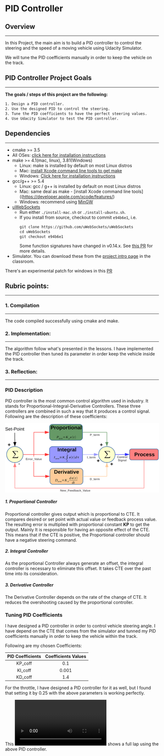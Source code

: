 # **PID Controller**

## Overview
-------------------

In this Project, the main aim is to build a PID controller to control the steering and the speed of a moving vehicle using Udacity Simulator.

We will tune the PID coefficients manually in order to keep the vehicle on the track.

## PID Controller Project Goals
-------------------------------------------------------------

**The goals / steps of this project are the following:**

	1. Design a PID controller.
	2. Use the designed PID to control the steering.
	3. Tune the PID coefficients to have the perfect steering values.
	4. Use Udacity Simulator to test the PID controller.

[//]: # (Image References)

[image1]: ./PID_Design.png
[video1]: ./PID_Output.mp4

## Dependencies
-------------------------------------------------------------

* cmake >= 3.5
 * All OSes: [click here for installation instructions](https://cmake.org/install/)
* make >= 4.1(mac, linux), 3.81(Windows)
  * Linux: make is installed by default on most Linux distros
  * Mac: [install Xcode command line tools to get make](https://developer.apple.com/xcode/features/)
  * Windows: [Click here for installation instructions](http://gnuwin32.sourceforge.net/packages/make.htm)
* gcc/g++ >= 5.4
  * Linux: gcc / g++ is installed by default on most Linux distros
  * Mac: same deal as make - [install Xcode command line tools]((https://developer.apple.com/xcode/features/)
  * Windows: recommend using [MinGW](http://www.mingw.org/)
* [uWebSockets](https://github.com/uWebSockets/uWebSockets)
  * Run either `./install-mac.sh` or `./install-ubuntu.sh`.
  * If you install from source, checkout to commit `e94b6e1`, i.e.
    ```
    git clone https://github.com/uWebSockets/uWebSockets 
    cd uWebSockets
    git checkout e94b6e1
    ```
    Some function signatures have changed in v0.14.x. See [this PR](https://github.com/udacity/CarND-MPC-Project/pull/3) for more details.
* Simulator. You can download these from the [project intro page](https://github.com/udacity/self-driving-car-sim/releases) in the classroom.

There's an experimental patch for windows in this [PR](https://github.com/udacity/CarND-PID-Control-Project/pull/3)

## Rubric points:
-------------------------------------------------------------
### 1. Compilation
-----------------------------

The code compiled successfully using cmake and make.

### 2. Implementation:
-----------------------------

The algorithm follow what's presented in the lessons. I have implemented the PID controller then tuned its parameter in order keep the vehicle inside the track.


### 3. Reflection:
------------------------------

### PID Description

PID controller is the most common control algorithm used in industry. It stands for Proportional-Integral-Derivative Controllers. These three controllers are combined in such a way that it produces a control signal. Following are the description of these coefficients:

![alt text][image1]

##### 1. Proportional Controller

Proportional controller gives output which is proportional to CTE.
It compares desired or set point with actual value or feedback process value. The resulting error is multiplied with proportional constant **KP** to get the output.
Mainly It is responsible for having an opposite effect of the CTE. This means that if the CTE is positive, the Proportional controller should have a negative steering command.

##### 2. Integral Controller

As the proportional Controller always generate an offset, the integral controller is necessary to eliminate this offset. It takes CTE over the past time into its consideration.

##### 3. Derivative Controller

The Derivative Controller depends on the rate of the change of CTE. It reduces the overshooting caused by the proportional controller.

### Tuning PID Coefficients

I have designed a PID controller in order to control vehicle steering angle. I have depend on the CTE that comes from the simulator and tunned my PID coefficients manually in order to keep the vehicle within the track.

Following are my chosen Coefficients:

| PID Coefficients | Coefficients Values  |
|:----------------:|:--------------------:|
| KP_coff          |          0.1         |
| KI_coff          |          0.001       |
| KD_coff          |          1.4         |

For the throttle, I have designed a PID controller for it as well, but I found that setting it by 0.25 with the above parameters is working perfectly.

This ![video][video1] shows a full lap using the above PID controller.
